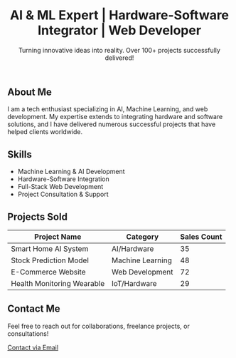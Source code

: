 <!DOCTYPE html>
<html lang="en">
<head>
  <meta charset="UTF-8">
  <meta name="viewport" content="width=device-width, initial-scale=1.0">
</head>
<body>
<title>GitHub Profile - AI & Web Developer</title>
  <!-- Profile Header with Background Image -->
  <header class="profile-header">
    <div class="header-content">
      <h1>AI & ML Expert | Hardware-Software Integrator | Web Developer</h1>
      <p>Turning innovative ideas into reality. Over 100+ projects successfully delivered!</p>
    </div>
  </header>

  <!-- About Section -->
  <section class="about">
    <h2>About Me</h2>
    <p>I am a tech enthusiast specializing in AI, Machine Learning, and web development. My expertise extends to integrating hardware and software solutions, and I have delivered numerous successful projects that have helped clients worldwide.</p>
  </section>

  <!-- Skills Section -->
  <section class="skills">
    <h2>Skills</h2>
    <ul>
      <li>Machine Learning & AI Development</li>
      <li>Hardware-Software Integration</li>
      <li>Full-Stack Web Development</li>
      <li>Project Consultation & Support</li>
    </ul>
  </section>

  <!-- Projects Sold Table -->
  <section class="projects">
    <h2>Projects Sold</h2>
    <table>
      <thead>
        <tr>
          <th>Project Name</th>
          <th>Category</th>
          <th>Sales Count</th>
        </tr>
      </thead>
      <tbody>
        <tr>
          <td>Smart Home AI System</td>
          <td>AI/Hardware</td>
          <td>35</td>
        </tr>
        <tr>
          <td>Stock Prediction Model</td>
          <td>Machine Learning</td>
          <td>48</td>
        </tr>
        <tr>
          <td>E-Commerce Website</td>
          <td>Web Development</td>
          <td>72</td>
        </tr>
        <tr>
          <td>Health Monitoring Wearable</td>
          <td>IoT/Hardware</td>
          <td>29</td>
        </tr>
      </tbody>
    </table>
  </section>

  <!-- Contact Section -->
  <section class="contact">
    <h2>Contact Me</h2>
    <p>Feel free to reach out for collaborations, freelance projects, or consultations!</p>
    <a href="mailto:youremail@example.com" class="contact-btn">Contact via Email</a>
  </section>

</body>
</html>
